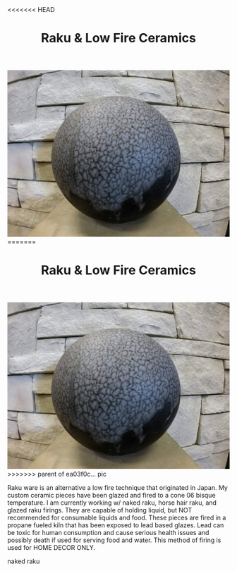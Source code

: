 <html>
<title>E.Y.E Ceramics</title>
<body>
<<<<<<< HEAD
	<header> 
	<h1>Raku & Low Fire Ceramics</h1>
</header>
<img src="Blue.jpg">
=======
<header>
	<h1>Raku & Low Fire Ceramics</h1>
</header>
<img src="Blue.jpg">	
>>>>>>> parent of ea03f0c... pic
<p>Raku ware is an alternative a low fire technique that originated in Japan. My custom ceramic pieces have been glazed and fired to a cone 06 bisque temperature. I am currently working w/ naked raku, horse hair raku, and glazed raku firings. They are capable of holding liquid, but NOT recommended for consumable liquids and food. These pieces are fired in a propane fueled kiln that has been exposed to lead based glazes. Lead can be toxic for human consumption and cause serious health issues and possibly death if used for serving food and water. This method of firing is used for HOME DECOR ONLY. </p>
<h>naked raku</h>
</body>
</html>		
